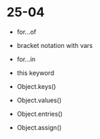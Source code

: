 # 25-04

- for...of
- bracket notation with vars

- for...in
- this keyword
- Object.keys()
- Object.values()
- Object.entries()
- Object.assign()